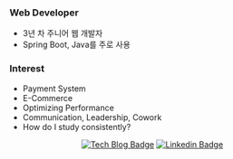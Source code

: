 ### Web Developer
- 3년 차 주니어 웹 개발자
- Spring Boot, Java를 주로 사용
  
### Interest
- Payment System
- E-Commerce
- Optimizing Performance
- Communication, Leadership, Cowork
- How do I study consistently?

<div align=center>
	
[![Tech Blog Badge](http://img.shields.io/badge/-Tech%20blog-black?style=flat-square&logo=tistory&link=https://yoon-ssi.tistory.com/)](https://yoon-ssi.tistory.com/) 
[![Linkedin Badge](https://img.shields.io/badge/-LinkedIn-blue?style=flat-square&logo=Linkedin&logoColor=white&link=https://www.linkedin.com/in/윤철-오-164394287/)](https://www.linkedin.com/in/윤철-오-164394287/) 
<!--[![Notion Badge](https://img.shields.io/badge/-Notion-d14836?style=flat-square&logo=Notion&logoColor=white&link=https://uneven-euphonium-75c.notion.site/14f3f67393c680cd8eb1e24e7ef2e9a2)](https://uneven-euphonium-75c.notion.site/14f3f67393c680cd8eb1e24e7ef2e9a2)-->

</div>

